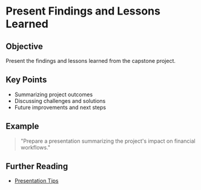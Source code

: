 # Present Findings and Lessons Learned

## Objective
Present the findings and lessons learned from the capstone project.

## Key Points
- Summarizing project outcomes
- Discussing challenges and solutions
- Future improvements and next steps

## Example
> "Prepare a presentation summarizing the project's impact on financial workflows."

## Further Reading
- [Presentation Tips](https://www.promptingguide.ai/presentations)
